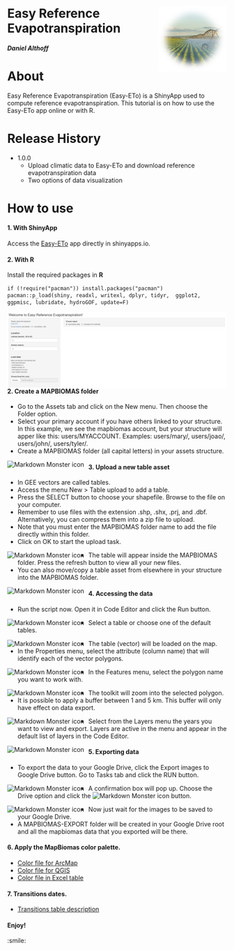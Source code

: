 <div class="fluid-row" id="header">
    <img src='./misc/img.png' height='150' width='auto' align='right'>
    <h1 class="title toc-ignore">Easy Reference Evapotranspiration</h1>
    <h4 class="author"><em>Daniel Althoff</em></h4>
</div>

# About

Easy Reference Evapotranspiration (Easy-ETo) is a ShinyApp used to compute reference evapotranspiration. This tutorial is on how to use the Easy-ETo app online or with R.

# Release History

* 1.0.0
    * Upload climatic data to Easy-ETo and download reference evapotranspiration data
    * Two options of data visualization

# How to use

<h4>1. With ShinyApp</h4>
<p>Access the <a href="https://daniel-althoff.shinyapps.io/easy-eto/" target="blank">Easy-ETo</a> app directly in shinyapps.io.</p>

<h4>2. With R</h4>
<p>Install the required packages in <b>R</b></p>

```{r}
if (!require("pacman")) install.packages("pacman")
pacman::p_load(shiny, readxl, writexl, dplyr, tidyr,  ggplot2, ggpmisc, lubridate, hydroGOF, update=F)
```

<img src="./misc/app_1.png"
     style="float: left; margin-right: 10px;" />

<h4>2. Create a MAPBIOMAS folder</h4>
<ul>
  <li>Go to the Assets tab and click on the New menu. Then choose the Folder option.</li>
  <li>Select your primary account if you have others linked to your structure. In this example, we see the mapbiomas account, but your structure will apper like this: users/MYACCOUNT. Examples: users/mary/, users/joao/, users/john/, users/tyler/.</li>
  <li>Create a MAPBIOMAS folder (all capital letters) in your assets structure.</li>
</ul>
<img src="misc/create-folder.png"
     alt="Markdown Monster icon"
     style="float: left; margin-right: 10px;" />

<h4>3. Upload a new table asset</h4>

<ul>
  <li>In GEE vectors are called tables.</li>
  <li>Access the menu New > Table upload to add a table.</li>
  <li>Press the SELECT button to choose your shapefile. Browse to the file on your computer.
  <li>Remember to use files with the extension .shp, .shx, .prj, and .dbf. Alternatively, you can compress them into a zip file to upload.
  <li>Note that you must enter the MAPBIOMAS folder name to add the file directly within this folder.</li>
  <li>Click on OK to start the upload task.</li>
</ul>
<img src="misc/upload-table.png"
     alt="Markdown Monster icon"
     style="float: left; margin-right: 10px;" />

<ul>
  <li>The table will appear inside the MAPBIOMAS folder. Press the refresh button to view all your new files.</li>
  <li>You can also move/copy a table asset from elsewhere in your structure into the MAPBIOMAS folder.</li>
</ul>
<img src="misc/tables-asset.png"
     alt="Markdown Monster icon"
     style="float: left; margin-right: 10px;" />

<h4>4. Accessing the data</h4>

<ul>
  <li>Run the script now. Open it in Code Editor and click the Run button.</li>
</ul>
<img src="misc/accessing-data-1.png"
     alt="Markdown Monster icon"
     style="float: left; margin-right: 10px;" />

<ul>
  <li>Select a table or choose one of the default tables.</li>
</ul>
<img src="misc/accessing-data-2.png"
     alt="Markdown Monster icon"
     style="float: left; margin-right: 10px;" />

<ul>
  <li>The table (vector) will be loaded on the map.</li>
  <li>In the Properties menu, select the attribute (column name) that will identify each of the vector polygons.</li>
</ul>
<img src="misc/accessing-data-3.png"
     alt="Markdown Monster icon"
     style="float: left; margin-right: 10px;" />

<ul>
  <li>In the Features menu, select the polygon name you want to work with.</li>
</ul>
<img src="misc/accessing-data-4.png"
     alt="Markdown Monster icon"
     style="float: left; margin-right: 10px;" />

<ul>
  <li>The toolkit will zoom into the selected polygon.</li>
  <li>It is possible to apply a buffer between 1 and 5 km. This buffer will only have effect on data export.</li>
</ul>
<img src="misc/accessing-data-5.png"
     alt="Markdown Monster icon"
     style="float: left; margin-right: 10px;" />

<ul>
  <li>Select from the Layers menu the years you want to view and export. Layers are active in the menu and appear in the default list of layers in the Code Editor.</li>
</ul>
<img src="misc/accessing-data-6.png"
     alt="Markdown Monster icon"
     style="float: left; margin-right: 10px;" />

<h4>5. Exporting data</h4>
<ul>
  <li>To export the data to your Google Drive, click the Export images to Google Drive button. Go to Tasks tab and click the RUN button.</li>
</ul>
<img src="misc/accessing-data-7.png"
     alt="Markdown Monster icon"
     style="float: left; margin-right: 10px;" />
<ul>
  <li>A confirmation box will pop up. Choose the Drive option and click the <img src="misc/run-button.png" alt="Markdown Monster icon"/> button.</li>
</ul>
<img src="misc/accessing-data-8.png"
     alt="Markdown Monster icon"
     style="float: left; margin-right: 10px;" />

<ul>
  <li>Now just wait for the images to be saved to your Google Drive.</li>
  <li>A MAPBIOMAS-EXPORT folder will be created in your Google Drive root and all the mapbiomas data that you exported will be there.</li>
</ul>


<h4>6. Apply the MapBiomas color palette.</h4>
<ul>
  <li><a href="legend-colors/mapbiomas-legend-arcmap.lyr" target="_blank" rel="noopener noreferrer">Color file for ArcMap</a></li>
  <li><a href="legend-colors/mapbiomas-legend-qgis.qml" target="_blank" rel="noopener noreferrer">Color file for QGIS</a></li>
  <li><a href="legend-colors/mapbiomas-legend-excel.xlsx" target="_blank" rel="noopener noreferrer">Color file in Excel table</a></li>
</ul>

<h4>7. Transitions dates.</h4>
<ul>
  <li><a href="misc/transitions.md" target="_blank" rel="noopener noreferrer">Transitions table description</a></li>
</ul>

<h4>Enjoy!</h4>
:smile:


